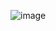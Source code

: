 ![image](https://user-images.githubusercontent.com/56465452/219018184-e762e86c-94ef-40c7-afa9-1f1823a36d31.png)
